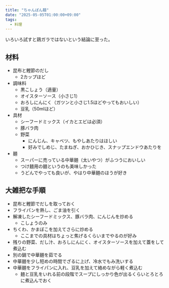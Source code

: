 ```yaml
---
title: "ちゃんぽん麺"
date: "2025-05-05T01:00:00+09:00"
tags:
  - 料理
---
```


いろいろ試すと鶏ガラではないという結論に至った。

## 材料

- 昆布と鰹節のだし
  - 2カップほど
- 調味料
  - 黒こしょう（適量）
  - オイスターソース（小さじ1）
  - おろしにんにく（ガツンと小さじ1.5ほどやってもおいしい）
  - 豆乳（50mlほど）
- 具材
  - シーフードミックス（イカとエビは必須）
  - 豚バラ肉
  - 野菜
    - にんじん、キャベツ、もやしあたりはほしい
    - 好みでしめじ、たまねぎ、おかひじき、スナップエンドウあたりを
- 麺
  - スーパーに売っている中華麺（太いやつ）がふつうにおいしい
  - つけ麺用の麺というのも美味しかった
  - うどんでやっても良いが、やはり中華麺のほうが好き


## 大雑把な手順

- 昆布と鰹節でだしを取っておく
- フライパンを熱し、ごま油を引く
- 解凍したシーフードミックス、豚バラ肉、にんじんを炒める
  - こしょうのみ
- ちくわ、かまぼこを加えてさらに炒める
  - ここまでの具材はちょっと焦げるくらいまでやるのが好み
- 残りの野菜、だし汁、おろしにんにく、オイスターソースを加えて蓋をして煮込む
- 別の鍋で中華麺を茹でる
- 中華麺を少し短めの時間でざるに上げ、冷水でもみ洗いする
- 中華麺をフライパンに入れ、豆乳を加えて絡めながら軽く煮込む
  - 麺と豆乳をいれる前の段階でスープにしっかり色が出るくらいとろとろに煮込んでおく
